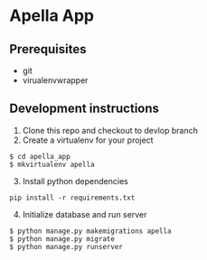 Apella App 
==========

Prerequisites
------------
* git
* virualenvwrapper


Development instructions
------------------------

1. Clone this repo and checkout to devlop branch
2. Create a virtualenv for your project
```
$ cd apella_app
$ mkvirtualenv apella
```
3. Install python dependencies
```
pip install -r requirements.txt
```
4. Initialize database and run server
```
$ python manage.py makemigrations apella
$ python manage.py migrate
$ python manage.py runserver
```




